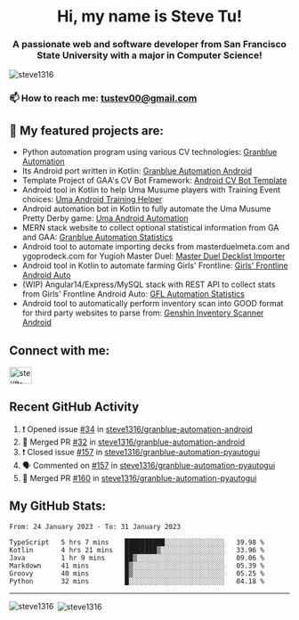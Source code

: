 <h1 align="center">Hi, my name is Steve Tu!</h1>
<h3 align="center">A passionate web and software developer from San Francisco State University with a major in Computer Science!</h3>

<p align="left"> <img src="https://komarev.com/ghpvc/?username=steve1316&label=Profile%20views&color=0e75b6&style=flat" alt="steve1316" /> </p>

### 📫 How to reach me: **tustev00@gmail.com**

## 🔭 My featured projects are:
- Python automation program using various CV technologies: [Granblue Automation](https://github.com/steve1316/granblue-automation-pyautogui)
- Its Android port written in Kotlin: [Granblue Automation Android](https://github.com/steve1316/granblue-automation-android)
- Template Project of GAA's CV Bot Framework: [Android CV Bot Template](https://github.com/steve1316/android-cv-bot-template)
- Android tool in Kotlin to help Uma Musume players with Training Event choices: [Uma Android Training Helper](https://github.com/steve1316/uma-android-training-helper)
- Android automation bot in Kotlin to fully automate the Uma Musume Pretty Derby game: [Uma Android Automation](https://github.com/steve1316/uma-android-automation)
- MERN stack website to collect optional statistical information from GA and GAA: [Granblue Automation Statistics](https://github.com/steve1316/granblue-automation-statistics)
- Android tool to automate importing decks from masterduelmeta.com and ygoprodeck.com for Yugioh Master Duel: [Master Duel Decklist Importer](https://github.com/steve1316/masterduel-android-decklist-importer)
- Android tool in Kotlin to automate farming Girls' Frontline: [Girls' Frontline Android Auto](https://github.com/steve1316/gfl-android-auto)
- (WIP) Angular14/Express/MySQL stack with REST API to collect stats from Girls' Frontline Android Auto: [GFL Automation Statistics](https://github.com/steve1316/gfl-automation-statistics)
- Android tool to automatically perform inventory scan into GOOD format for third party websites to parse from: [Genshin Inventory Scanner Android](https://github.com/steve1316/genshin-inventory-scanner-android)

## Connect with me:

<p align="left">
<a href="https://linkedin.com/in/steve-tu-370ba219b" target="blank"><img align="center" src="https://cdn.jsdelivr.net/npm/simple-icons@3.0.1/icons/linkedin.svg" alt="steve-tu-370ba219b" height="30" width="40" /></a>
</p>

## Recent GitHub Activity

<!--START_SECTION:activity-->
1. ❗️ Opened issue [#34](https://github.com/steve1316/granblue-automation-android/issues/34) in [steve1316/granblue-automation-android](https://github.com/steve1316/granblue-automation-android)
2. 🎉 Merged PR [#32](https://github.com/steve1316/granblue-automation-android/pull/32) in [steve1316/granblue-automation-android](https://github.com/steve1316/granblue-automation-android)
3. ❗️ Closed issue [#157](https://github.com/steve1316/granblue-automation-pyautogui/issues/157) in [steve1316/granblue-automation-pyautogui](https://github.com/steve1316/granblue-automation-pyautogui)
4. 🗣 Commented on [#157](https://github.com/steve1316/granblue-automation-pyautogui/issues/157) in [steve1316/granblue-automation-pyautogui](https://github.com/steve1316/granblue-automation-pyautogui)
5. 🎉 Merged PR [#160](https://github.com/steve1316/granblue-automation-pyautogui/pull/160) in [steve1316/granblue-automation-pyautogui](https://github.com/steve1316/granblue-automation-pyautogui)
<!--END_SECTION:activity-->

## My GitHub Stats:

<!--START_SECTION:waka-->

```text
From: 24 January 2023 - To: 31 January 2023

TypeScript   5 hrs 7 mins    ██████████░░░░░░░░░░░░░░░   39.98 %
Kotlin       4 hrs 21 mins   ████████▒░░░░░░░░░░░░░░░░   33.96 %
Java         1 hr 9 mins     ██▒░░░░░░░░░░░░░░░░░░░░░░   09.06 %
Markdown     41 mins         █▒░░░░░░░░░░░░░░░░░░░░░░░   05.39 %
Groovy       40 mins         █▒░░░░░░░░░░░░░░░░░░░░░░░   05.25 %
Python       32 mins         █░░░░░░░░░░░░░░░░░░░░░░░░   04.18 %
```

<!--END_SECTION:waka-->

---

<p><img align="left" src="https://github-readme-stats.vercel.app/api/top-langs?username=steve1316&show_icons=true&locale=en&layout=compact&theme=radical" alt="steve1316" /></p>

<p>&nbsp;<img align="center" src="https://github-readme-stats.vercel.app/api?username=steve1316&show_icons=true&locale=en&count_private=true&theme=radical" alt="steve1316" /></p>
